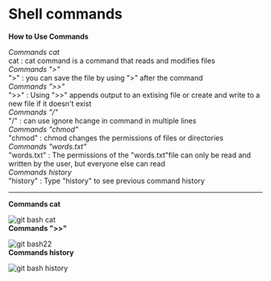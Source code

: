 # Shell commands  
**How to Use  Commands**  
  
*Commands cat*  
cat : cat command is a command that reads and modifies files  
*Commands ">"*  
">" : you can save the file by using ">" after the command  
*Commands ">>"*  
">>" : Using ">>" appends output to an extising file or create and write to a new file if it doesn't exist  
*Commands "/"*  
"/" : can use ignore hcange in command in multiple lines  
*Commands "chmod"*  
"chmod" : chmod changes the permissions of files or directories  
*Commands "words.txt"*  
"words.txt" : The permissions of the "words.txt"file can only be read and written by the user, but everyone else can read  
*Commands history*  
"history" : Type "history" to see previous command history  

-------------------------------------------------------------------------------------------------------------------------------  
**Commands cat**  

  ![git bash cat](https://user-images.githubusercontent.com/112601402/193811261-8ad924e3-9163-46fc-aea6-ba29799a705e.png)  
**Commands ">>"**  

  ![git bash22](https://user-images.githubusercontent.com/112601402/193811412-c74b7fea-e8bd-4641-95ee-b81d9ff202bf.png)  
**Commands history**  

  ![git bash history](https://user-images.githubusercontent.com/112601402/193811481-1d6eed6e-c41b-4c82-96b5-c8d56f985a40.png)
